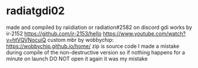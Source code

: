 # radiatgdi02
made and compiled by raiidiation or radiation#2582 on discord
gdi works by ir-2152 
https://github.com/ir-2153/hello 
https://www.youtube.com/watch?v=htVQVNocuiQ
custom mbr by wobbychip: https://wobbychip.github.io/home/
zip is source code
I made a mistake during compile of the non-destructive version so if nothing happens for a minute on launch DO NOT open it again it was my mistake
